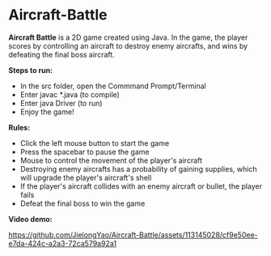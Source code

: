 # Aircraft-Battle

**Aircraft Battle** is a 2D game created using Java. In the game, the player scores by controlling an aircraft to destroy enemy aircrafts, and wins by defeating the final boss aircraft.

**Steps to run:**
 * In the src folder, open the Commmand Prompt/Terminal
 * Enter javac *.java (to compile)
 * Enter java Driver (to run)
 * Enjoy the game!

**Rules:**
 * Click the left mouse button to start the game
 * Press the spacebar to pause the game
 * Mouse to control the movement of the player's aircraft
 * Destroying enemy aircrafts has a probability of gaining supplies, which will upgrade the player's aircraft's shell
 * If the player's aircraft collides with an enemy aircraft or bullet, the player fails
 * Defeat the final boss to win the game

**Video demo:**


https://github.com/JielongYao/Aircraft-Battle/assets/113145028/cf9e50ee-e7da-424c-a2a3-72ca579a92a1

